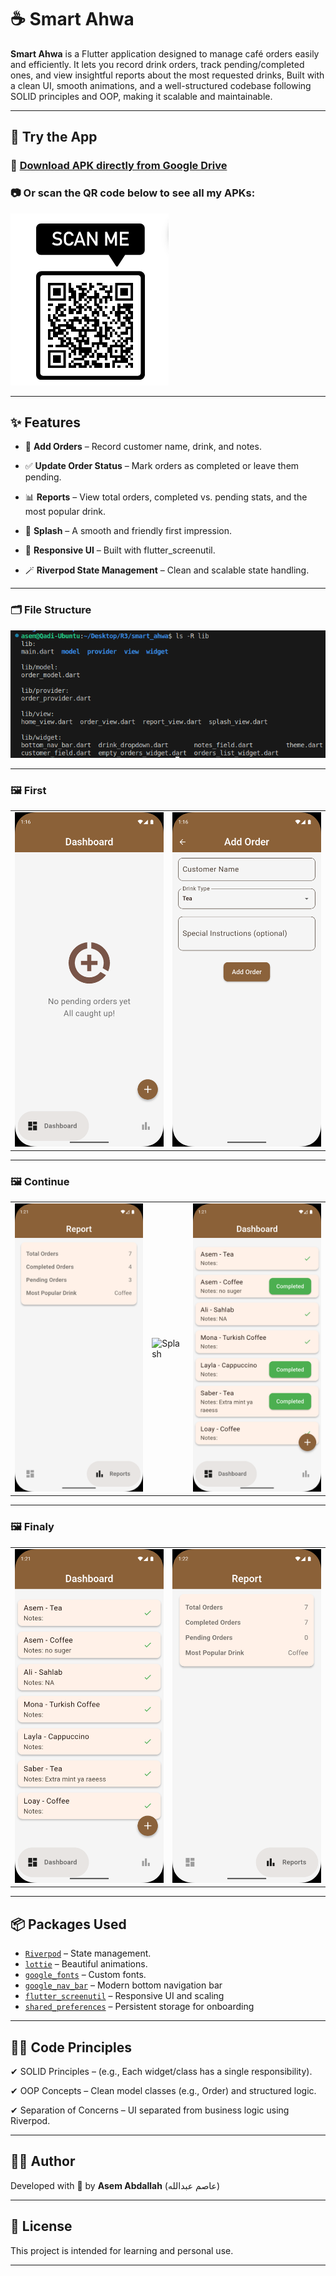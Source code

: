 # ☕ Smart Ahwa

**Smart Ahwa** is a Flutter application designed to manage café orders easily and efficiently.
It lets you record drink orders, track pending/completed ones, and view insightful reports about the most requested drinks, Built with a clean UI, smooth animations, and a well-structured codebase following SOLID principles and OOP, making it scalable and maintainable.

---

## 🧪 Try the App

### 📱 [Download APK directly from Google Drive](https://drive.google.com/file/d/12aJgUqNM-5f6B155iH0Yc1CUzShz7OaQ/view?usp=drive_link)

### 📷 Or scan the QR code below to see all my APKs:

![Scan Image](assets/images/scanned_image.png)

---
## ✨ Features
- 📝 **Add Orders** – Record customer name, drink, and notes.

- ✅ **Update Order Status** – Mark orders as completed or leave them pending.

- 📊 **Reports** – View total orders, completed vs. pending stats, and the most popular drink.

- 🚀 **Splash** – A smooth and friendly first impression.

- 🎨 **Responsive UI** – Built with flutter_screenutil.

- 🪄 **Riverpod State Management** – Clean and scalable state handling.
---
### 🗂️ File Structure
![File Structure](assets/images/file.png)

---

### 🖼️ First
| | |
|---|---|
| ![Home 1](assets/images/home-1.png) | ![Add Order](assets/images/adding.png) |

---

### 🖼️ Continue 
| | | |
|---|---|---|
| ![Report 1](assets/images/report-1.png) | ![Splash](assets/assets/images/splash.png) | ![Home 2](assets/images/home-2.png) |

---

### 🖼️ Finaly
| | |
|---|---|
| ![Home 3](assets/images/home-3.png) | ![Report 2](assets/images/report-2.png) |
---

## 📦 Packages Used
- [`Riverpod`](https://pub.dev/packages/riverpod) – State management.
- [`lottie`](https://pub.dev/packages/lottie) – Beautiful animations.
- [`google_fonts`](https://pub.dev/packages/google_fonts) – Custom fonts.
- [`google_nav_bar`](https://pub.dev/packages/google_nav_bar) – Modern bottom navigation bar
- [`flutter_screenutil`](https://pub.dev/packages/flutter_screenutil) – Responsive UI and scaling
- [`shared_preferences`](https://pub.dev/packages/shared_preferences) – Persistent storage for onboarding
---
## 🧑‍💻 Code Principles

✔ SOLID Principles – (e.g., Each widget/class has a single responsibility).

✔ OOP Concepts – Clean model classes (e.g., Order) and structured logic.

✔ Separation of Concerns – UI separated from business logic using Riverpod.

---
## 👨‍💻 Author

Developed with 💙 by **Asem Abdallah** (عاصم عبدالله)  

---

## 📜 License

This project is intended for learning and personal use.

---
